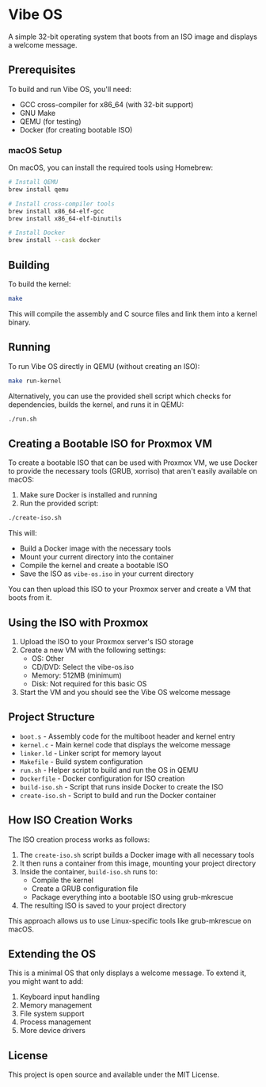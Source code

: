 # Vibe OS

A simple 32-bit operating system that boots from an ISO image and displays a welcome message.

## Prerequisites

To build and run Vibe OS, you'll need:

- GCC cross-compiler for x86_64 (with 32-bit support)
- GNU Make
- QEMU (for testing)
- Docker (for creating bootable ISO)

### macOS Setup

On macOS, you can install the required tools using Homebrew:

```bash
# Install QEMU
brew install qemu

# Install cross-compiler tools
brew install x86_64-elf-gcc
brew install x86_64-elf-binutils

# Install Docker
brew install --cask docker
```

## Building

To build the kernel:

```bash
make
```

This will compile the assembly and C source files and link them into a kernel binary.

## Running

To run Vibe OS directly in QEMU (without creating an ISO):

```bash
make run-kernel
```

Alternatively, you can use the provided shell script which checks for dependencies, builds the kernel, and runs it in QEMU:

```bash
./run.sh
```

## Creating a Bootable ISO for Proxmox VM

To create a bootable ISO that can be used with Proxmox VM, we use Docker to provide the necessary tools (GRUB, xorriso) that aren't easily available on macOS:

1. Make sure Docker is installed and running
2. Run the provided script:

```bash
./create-iso.sh
```

This will:
- Build a Docker image with the necessary tools
- Mount your current directory into the container
- Compile the kernel and create a bootable ISO
- Save the ISO as `vibe-os.iso` in your current directory

You can then upload this ISO to your Proxmox server and create a VM that boots from it.

## Using the ISO with Proxmox

1. Upload the ISO to your Proxmox server's ISO storage
2. Create a new VM with the following settings:
   - OS: Other
   - CD/DVD: Select the vibe-os.iso
   - Memory: 512MB (minimum)
   - Disk: Not required for this basic OS
3. Start the VM and you should see the Vibe OS welcome message

## Project Structure

- `boot.s` - Assembly code for the multiboot header and kernel entry
- `kernel.c` - Main kernel code that displays the welcome message
- `linker.ld` - Linker script for memory layout
- `Makefile` - Build system configuration
- `run.sh` - Helper script to build and run the OS in QEMU
- `Dockerfile` - Docker configuration for ISO creation
- `build-iso.sh` - Script that runs inside Docker to create the ISO
- `create-iso.sh` - Script to build and run the Docker container

## How ISO Creation Works

The ISO creation process works as follows:

1. The `create-iso.sh` script builds a Docker image with all necessary tools
2. It then runs a container from this image, mounting your project directory
3. Inside the container, `build-iso.sh` runs to:
   - Compile the kernel
   - Create a GRUB configuration file
   - Package everything into a bootable ISO using grub-mkrescue
4. The resulting ISO is saved to your project directory

This approach allows us to use Linux-specific tools like grub-mkrescue on macOS.

## Extending the OS

This is a minimal OS that only displays a welcome message. To extend it, you might want to add:

1. Keyboard input handling
2. Memory management
3. File system support
4. Process management
5. More device drivers

## License

This project is open source and available under the MIT License. 